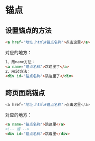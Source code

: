 # 锚点

## 设置锚点的方法
```html
<a href='地址.html#锚点名称'>点击这里</a>
```
对应的地方：
```html
1、用name方法：
<a name='锚点名称'>跳这里了</a> 
2、用id方法：
<div id='锚点名称'>跳这里了</div>
```

## 跨页面跳锚点
```js
<a href='地址.html#锚点名称'>点击这里</a>
```
对应的地方：
```html
<a name='锚点名称'>跳这里</a> 
<!-- 或 -->
<div id='锚点名称'>跳着里</div>
```